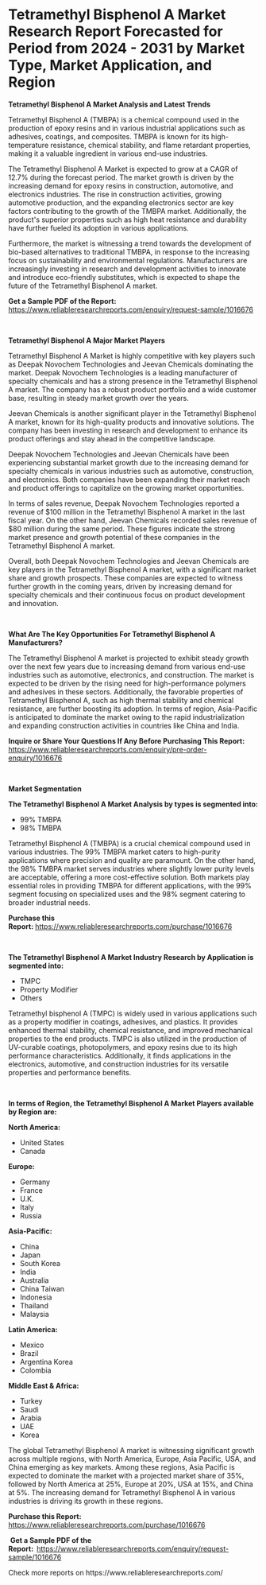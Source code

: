 <p><h1>Tetramethyl Bisphenol A Market Research Report Forecasted for Period from 2024 -  2031 by Market Type, Market Application, and Region</h1></p><p><strong>Tetramethyl Bisphenol A Market Analysis and Latest Trends</strong></p>
<p><p>Tetramethyl Bisphenol A (TMBPA) is a chemical compound used in the production of epoxy resins and in various industrial applications such as adhesives, coatings, and composites. TMBPA is known for its high-temperature resistance, chemical stability, and flame retardant properties, making it a valuable ingredient in various end-use industries.</p><p>The Tetramethyl Bisphenol A Market is expected to grow at a CAGR of 12.7% during the forecast period. The market growth is driven by the increasing demand for epoxy resins in construction, automotive, and electronics industries. The rise in construction activities, growing automotive production, and the expanding electronics sector are key factors contributing to the growth of the TMBPA market. Additionally, the product's superior properties such as high heat resistance and durability have further fueled its adoption in various applications.</p><p>Furthermore, the market is witnessing a trend towards the development of bio-based alternatives to traditional TMBPA, in response to the increasing focus on sustainability and environmental regulations. Manufacturers are increasingly investing in research and development activities to innovate and introduce eco-friendly substitutes, which is expected to shape the future of the Tetramethyl Bisphenol A market.</p></p>
<p><strong>Get a Sample PDF of the Report:&nbsp;</strong> <a href="https://www.reliableresearchreports.com/enquiry/request-sample/1016676">https://www.reliableresearchreports.com/enquiry/request-sample/1016676</a></p>
<p>&nbsp;</p>
<p><strong>Tetramethyl Bisphenol A Major Market Players</strong></p>
<p><p>Tetramethyl Bisphenol A Market is highly competitive with key players such as Deepak Novochem Technologies and Jeevan Chemicals dominating the market. Deepak Novochem Technologies is a leading manufacturer of specialty chemicals and has a strong presence in the Tetramethyl Bisphenol A market. The company has a robust product portfolio and a wide customer base, resulting in steady market growth over the years.</p><p>Jeevan Chemicals is another significant player in the Tetramethyl Bisphenol A market, known for its high-quality products and innovative solutions. The company has been investing in research and development to enhance its product offerings and stay ahead in the competitive landscape.</p><p>Deepak Novochem Technologies and Jeevan Chemicals have been experiencing substantial market growth due to the increasing demand for specialty chemicals in various industries such as automotive, construction, and electronics. Both companies have been expanding their market reach and product offerings to capitalize on the growing market opportunities.</p><p>In terms of sales revenue, Deepak Novochem Technologies reported a revenue of $100 million in the Tetramethyl Bisphenol A market in the last fiscal year. On the other hand, Jeevan Chemicals recorded sales revenue of $80 million during the same period. These figures indicate the strong market presence and growth potential of these companies in the Tetramethyl Bisphenol A market.</p><p>Overall, both Deepak Novochem Technologies and Jeevan Chemicals are key players in the Tetramethyl Bisphenol A market, with a significant market share and growth prospects. These companies are expected to witness further growth in the coming years, driven by increasing demand for specialty chemicals and their continuous focus on product development and innovation.</p></p>
<p>&nbsp;</p>
<p><strong>What Are The Key Opportunities For Tetramethyl Bisphenol A Manufacturers?</strong></p>
<p><p>The Tetramethyl Bisphenol A market is projected to exhibit steady growth over the next few years due to increasing demand from various end-use industries such as automotive, electronics, and construction. The market is expected to be driven by the rising need for high-performance polymers and adhesives in these sectors. Additionally, the favorable properties of Tetramethyl Bisphenol A, such as high thermal stability and chemical resistance, are further boosting its adoption. In terms of region, Asia-Pacific is anticipated to dominate the market owing to the rapid industrialization and expanding construction activities in countries like China and India.</p></p>
<p><strong>Inquire or Share Your Questions If Any Before Purchasing This Report:</strong> <a href="https://www.reliableresearchreports.com/enquiry/pre-order-enquiry/1016676">https://www.reliableresearchreports.com/enquiry/pre-order-enquiry/1016676</a></p>
<p>&nbsp;</p>
<p><strong>Market Segmentation</strong></p>
<p><strong>The Tetramethyl Bisphenol A Market Analysis by types is segmented into:</strong></p>
<p><ul><li>99% TMBPA</li><li>98% TMBPA</li></ul></p>
<p><p>Tetramethyl Bisphenol A (TMBPA) is a crucial chemical compound used in various industries. The 99% TMBPA market caters to high-purity applications where precision and quality are paramount. On the other hand, the 98% TMBPA market serves industries where slightly lower purity levels are acceptable, offering a more cost-effective solution. Both markets play essential roles in providing TMBPA for different applications, with the 99% segment focusing on specialized uses and the 98% segment catering to broader industrial needs.</p></p>
<p><strong>Purchase this Report:&nbsp;</strong><a href="https://www.reliableresearchreports.com/purchase/1016676">https://www.reliableresearchreports.com/purchase/1016676</a></p>
<p>&nbsp;</p>
<p><strong>The Tetramethyl Bisphenol A Market Industry Research by Application is segmented into:</strong></p>
<p><ul><li>TMPC</li><li>Property Modifier</li><li>Others</li></ul></p>
<p><p>Tetramethyl bisphenol A (TMPC) is widely used in various applications such as a property modifier in coatings, adhesives, and plastics. It provides enhanced thermal stability, chemical resistance, and improved mechanical properties to the end products. TMPC is also utilized in the production of UV-curable coatings, photopolymers, and epoxy resins due to its high performance characteristics. Additionally, it finds applications in the electronics, automotive, and construction industries for its versatile properties and performance benefits.</p></p>
<p>&nbsp;</p>
<p><strong>In terms of Region, the Tetramethyl Bisphenol A Market Players available by Region are:</strong></p>
<p>
    <p> <strong> North America: </strong>
        <ul>
            <li>United States</li>
            <li>Canada</li>
        </ul>
        </p> 
    <p> <strong> Europe: </strong>
        <ul>
            <li>Germany</li>
            <li>France</li>
            <li>U.K.</li>
            <li>Italy</li>
            <li>Russia</li>
        </ul>
        </p> 
    <p> <strong> Asia-Pacific: </strong>
        <ul>
            <li>China</li>
            <li>Japan</li>
            <li>South Korea</li>
            <li>India</li>
            <li>Australia</li>
            <li>China Taiwan</li>
            <li>Indonesia</li>
            <li>Thailand</li>
            <li>Malaysia</li>
        </ul>
        </p> 
    <p> <strong> Latin America: </strong>
        <ul>
            <li>Mexico</li>
            <li>Brazil</li>
            <li>Argentina Korea</li>
            <li>Colombia</li>
        </ul>
        </p> 
    <p> <strong> Middle East & Africa: </strong>
        <ul>
            <li>Turkey</li>
            <li>Saudi</li>
            <li>Arabia</li>
            <li>UAE</li>
            <li>Korea</li>
        </ul>
    </p>
    </p>
<p><p>The global Tetramethyl Bisphenol A market is witnessing significant growth across multiple regions, with North America, Europe, Asia Pacific, USA, and China emerging as key markets. Among these regions, Asia Pacific is expected to dominate the market with a projected market share of 35%, followed by North America at 25%, Europe at 20%, USA at 15%, and China at 5%. The increasing demand for Tetramethyl Bisphenol A in various industries is driving its growth in these regions.</p></p>
<p><strong>Purchase this Report: </strong><a href="https://www.reliableresearchreports.com/purchase/1016676">https://www.reliableresearchreports.com/purchase/1016676</a></p>
<p>&nbsp;<strong>Get a Sample PDF of the Report:&nbsp;&nbsp;</strong><a href="https://www.reliableresearchreports.com/enquiry/request-sample/1016676">https://www.reliableresearchreports.com/enquiry/request-sample/1016676</a></p>
<p><strong></strong></p>
<p>Check more reports on https://www.reliableresearchreports.com/</p>